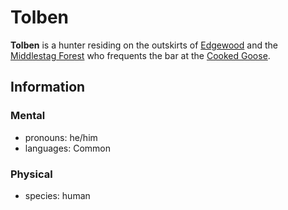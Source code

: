 # Tolben

**Tolben** is a hunter residing on the outskirts of [Edgewood](../edgewood/edgewood.md) and the [Middlestag Forest](../../../mote/esterfell/lenya/middlestag-forest.md) who frequents the bar at the [Cooked Goose](../edgewood/cooked-goose.md).

## Information

### Mental

- pronouns: he/him
- languages: Common

### Physical

- species: human
